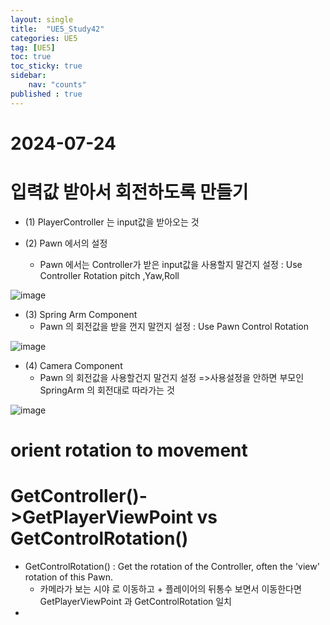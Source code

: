 ```yaml
---
layout: single
title:  "UE5_Study42"
categories: UE5
tag: [UE5]
toc: true
toc_sticky: true
sidebar:
    nav: "counts"
published : true	
---
```


# 2024-07-24

# 입력값 받아서 회전하도록 만들기

* (1) PlayerController 는 input값을 받아오는 것
   
* (2) Pawn 에서의 설정
    * Pawn 에서는 Controller가 받은 input값을 사용할지 말건지 설정 :  Use Controller Rotation pitch ,Yaw,Roll
   
![image](https://github.com/user-attachments/assets/891a5c22-579d-41a7-adbc-b5ebd54e7a2d)

* (3) Spring Arm Component
    * Pawn 의 회전값을 받을 껀지 말껀지 설정 : Use Pawn Control Rotation
       
![image](https://github.com/user-attachments/assets/b99855a8-8adf-471b-be97-c3c08138644e)

* (4) Camera Component 
    * Pawn 의 회전값을 사용할건지 말건지 설정 =>사용설정을 안하면 부모인 SpringArm 의 회전대로 따라가는 것 

   
![image](https://github.com/user-attachments/assets/64c2f1e0-2c7f-4a93-bae9-109c066903d4)

# orient rotation to movement 



# GetController()->GetPlayerViewPoint  vs GetControlRotation()

* GetControlRotation() : Get the rotation of the Controller, often the 'view' rotation of this Pawn.
    * 카메라가 보는 시야 로 이동하고 + 플레이어의 뒤통수 보면서 이동한다면 GetPlayerViewPoint 과 GetControlRotation 일치
*    



